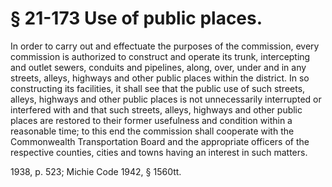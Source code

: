 # § 21-173 Use of public places.

<p>In order to carry out and effectuate the purposes of the commission, every commission is authorized to construct and operate its trunk, intercepting and outlet sewers, conduits and pipelines, along, over, under and in any streets, alleys, highways and other public places within the district. In so constructing its facilities, it shall see that the public use of such streets, alleys, highways and other public places is not unnecessarily interrupted or interfered with and that such streets, alleys, highways and other public places are restored to their former usefulness and condition within a reasonable time; to this end the commission shall cooperate with the Commonwealth Transportation Board and the appropriate officers of the respective counties, cities and towns having an interest in such matters.</p><p>1938, p. 523; Michie Code 1942, § 1560tt.</p>